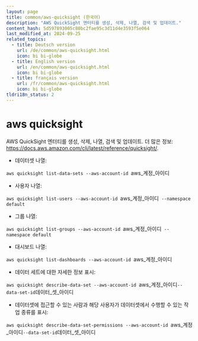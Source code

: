 ```yaml
---
layout: page
title: common/aws-quicksight (한국어)
description: "AWS QuickSight 엔터티를 생성, 삭제, 나열, 검색 및 업데이트."
content_hash: 5d597893005c80bc2fae95c3d11d4e3593f5e064
last_modified_at: 2024-09-25
related_topics:
  - title: Deutsch version
    url: /de/common/aws-quicksight.html
    icon: bi bi-globe
  - title: English version
    url: /en/common/aws-quicksight.html
    icon: bi bi-globe
  - title: français version
    url: /fr/common/aws-quicksight.html
    icon: bi bi-globe
tldri18n_status: 2
---
```

# aws quicksight

AWS QuickSight 엔터티를 생성, 삭제, 나열, 검색 및 업데이트.
더 많은 정보: <https://docs.aws.amazon.com/cli/latest/reference/quicksight/>.

- 데이터셋 나열:

`aws quicksight list-data-sets --aws-account-id `<span class="tldr-var badge badge-pill bg-dark-lm bg-white-dm text-white-lm text-dark-dm font-weight-bold">aws_계정_아이디</span>

- 사용자 나열:

`aws quicksight list-users --aws-account-id `<span class="tldr-var badge badge-pill bg-dark-lm bg-white-dm text-white-lm text-dark-dm font-weight-bold">aws_계정_아이디</span>` --namespace default`

- 그룹 나열:

`aws quicksight list-groups --aws-account-id `<span class="tldr-var badge badge-pill bg-dark-lm bg-white-dm text-white-lm text-dark-dm font-weight-bold">aws_계정_아이디</span>` --namespace default`

- 대시보드 나열:

`aws quicksight list-dashboards --aws-account-id `<span class="tldr-var badge badge-pill bg-dark-lm bg-white-dm text-white-lm text-dark-dm font-weight-bold">aws_계정_아이디</span>

- 데이터 세트에 대한 자세한 정보 표시:

`aws quicksight describe-data-set --aws-account-id `<span class="tldr-var badge badge-pill bg-dark-lm bg-white-dm text-white-lm text-dark-dm font-weight-bold">aws_계정_아이디</span>` --data-set-id `<span class="tldr-var badge badge-pill bg-dark-lm bg-white-dm text-white-lm text-dark-dm font-weight-bold">데이터_셋_아이디</span>

- 데이터셋에 접근할 수 있는 사람과 해당 사용자가 데이터셋에서 수행할 수 있는 작업 종류를 표시:

`aws quicksight describe-data-set-permissions --aws-account-id `<span class="tldr-var badge badge-pill bg-dark-lm bg-white-dm text-white-lm text-dark-dm font-weight-bold">aws_계정_아이디</span>` --data-set-id `<span class="tldr-var badge badge-pill bg-dark-lm bg-white-dm text-white-lm text-dark-dm font-weight-bold">데이터_셋_아이디</span>
